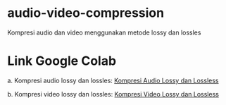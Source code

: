 # audio-video-compression
Kompresi audio dan video menggunakan metode lossy dan lossles

# Link Google Colab

a. Kompresi audio lossy dan lossles: [Kompresi Audio Lossy dan Lossless](https://colab.research.google.com/drive/1z9rUoiFby59toO9hIL-EDVXAf8aeMdum?usp=sharing)

b. Kompresi video lossy dan lossles: [Kompresi Video Lossy dan Lossless](https://colab.research.google.com/drive/1-HE9kdfbuMtHKxeN6aUYVGHRkbSc1Kwc?usp=sharing)

